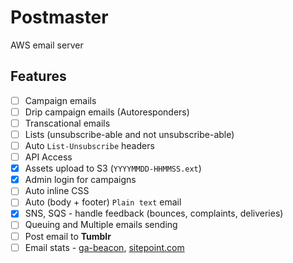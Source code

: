 # Postmaster

AWS email server

## Features

- [ ] Campaign emails
- [ ] Drip campaign emails (Autoresponders)
- [ ] Transcational emails
- [ ] Lists (unsubscribe-able and not unsubscribe-able)
- [ ] Auto `List-Unsubscribe` headers
- [ ] API Access
- [x] Assets upload to S3 (`YYYYMMDD-HHMMSS.ext`)
- [x] Admin login for campaigns
- [ ] Auto inline CSS
- [ ] Auto (body + footer) `Plain text` email
- [x] SNS, SQS - handle feedback (bounces, complaints, deliveries)
- [ ] Queuing and Multiple emails sending
- [ ] Post email to **Tumblr**
- [ ] Email stats - [ga-beacon](https://github.com/igrigorik/ga-beacon), [sitepoint.com](http://www.sitepoint.com/using-beacon-image-github-website-email-analytics/)
